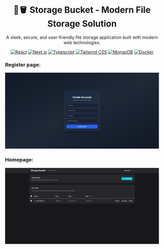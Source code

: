 <div align="center">

# 🌊🪣 Storage Bucket - Modern File Storage Solution

A sleek, secure, and user-friendly file storage application built with modern web technologies.

[![React][react-shield]][react-url]
[![Next.js][nextjs-shield]][nextjs-url]
[![Typescript][typescript-shield]][typescript-url]
[![Tailwind CSS][tailwindcss-shield]][tailwindcss-url]
[![MongoDB][mongodb-shield]][mongodb-url]
[![Docker][docker-shield]][docker-url]

</div>

### Register page:

![storage-bucket-register]

### Homepage:

![storage-bucket-homepage]

<!-- From repo images -->

[storage-bucket-register]: /docs/images/register.png
[storage-bucket-homepage]: /docs/images/homepage.png

<!-- From badges -->

[react-shield]: https://img.shields.io/badge/React-18.0.0+-%2320232a.svg?style=for-the-badge&logo=react&logoColor=%2361DAFB
[react-url]: https://react.dev
[nextjs-shield]: https://img.shields.io/badge/Next.js-15.0.0+-black?style=for-the-badge&logo=next.js&logoColor=white
[nextjs-url]: https://nextjs.org
[typescript-shield]: https://img.shields.io/badge/TypeScript-5.0.0+-3178C6?style=for-the-badge&logo=typescript&logoColor=fff
[typescript-url]: https://www.typescriptlang.org
[tailwindcss-shield]: https://img.shields.io/badge/Tailwind%20CSS-3.0.0+-%2338B2AC.svg?style=for-the-badge&logo=tailwind-css&logoColor=white
[tailwindcss-url]: https://tailwindcss.com
[mongodb-shield]: https://img.shields.io/badge/MongoDB-6.0.0+-green?style=for-the-badge&logo=mongodb
[mongodb-url]: https://www.mongodb.com
[docker-shield]: https://img.shields.io/badge/Docker-24.0+-2496ED?style=for-the-badge&logo=docker&logoColor=white
[docker-url]: https://www.docker.com
